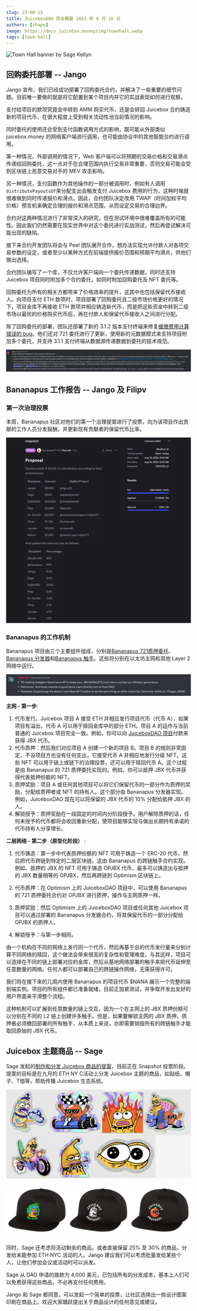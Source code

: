 ```yaml
---
slug: 23-08-15
title: JuiceboxDAO 周会概要 2023 年 8 月 16 日
authors: [zhape]
image: https://docs.juicebox.money/img/townhall.webp
tags: [town-hall]
---
```


![Town Hall banner by Sage Kellyn](https://docs.juicebox.money/img/townhall.webp)

## 回购委托部署 -- Jango

Jango 宣布，我们已经成功部署了回购委托合约，并解决了一些重要的细节问题。目前唯一要做的就是将它配置到某个项目内并它的实战表现如何进行观察。

支付给项目的款项究竟会中转到 AMM 购买代币，还是会转回 Juicebox 合约铸造新的项目代币，在很大程度上受到相关流动性池当前情况的影响。

同时委托的使用还会受到支付函数调用方式的影响，既可能从外部类似 juicebox.money 的网络客户端进行调用，也可能由协议中的其他智能合约进行调用。

第一种情况，外部调用的情况下，Web 客户端可以将预期的交易价格和交易滑点传递给回购委托，这一点对于在合理范围内执行交易非常重要，否则交易可能会受到区块链上恶意交易对手的 MEV 攻击影响。

另一种情况，支付函数作为其他操作的一部分被调用时，例如有人调用 `distributePayoutsOf`来分配支出会触发支付 Juicebox 费用的行为，这种时候就很难做到同时传递报价和滑点。因此，合约团队决定改用 TWAP（时间加权平均价格）预言机来确定合理的报价和滑点范围，从而设定交易的合理边界。

合约对这两种情况进行了非常深入的研究，但在测试环境中很难覆盖所有的可能性。因此我们仍然需要在现实世界中对这个委托进行实战测试，然后再尝试解决可能出现的缺陷。

接下来合约开发团队将会与 Peel 团队展开合作，想办法实现允许付款人对各项交易参数的设定，或者至少以某种方式在前端提供报价范围和预期平均滑点，供他们做出选择。

合约团队编写了一个库，不仅允许客户端向一个委托传递数据，同时还支持 Juicebox 项目同时附加多个合约委托，如同时附加回购委托及 NFT 委托等。

回购委托为所有的相关方都带来了价格效率的提升，这其中也包括保留代币接收人。向项目支付 ETH 款项时，项目部署了回购委托且二级市场价格更好的情况下，项目金库不再接收 ETH 款项并相应铸造新代币，而是把这些资金中转到二级市场以最优的价格购买代币后，再在付款人和保留代币接收人之间进行分配。

除了回购委托的部署，团队还部署了新的 3.1.2 版本支付终端来修复[缓缴费用计算错误的 bug](https://docs.juicebox.money/v4/deprecated/v3/resources/post-mortem/2023-07-24/)。他们还对 721 委托进行了更新，使用新的元数据模式来支持项目附加多个委托，并支持 3.1.1 支付终端从数据源传递数据到委托的技术规范。

![payment terminal 3.1.2 and 721 delegate that supports multiple attchment](bbd_721_delegate.png)



## Bananapus 工作报告 -- Jango 及 Filipv

### 第一次治理投票

本周，Bananapus 社区对他们的第一个治理提案进行了投票，向为该项目作出贡献的工作人员分发报酬，并更新现有贡献者的保留代币比率。

![Bananapus's first governance proposal](bananapus_1st_prop.png)

### Bananapus 的工作机制

Bananapus 项目由三个主要组件组成，分别是[Bananapus 721质押委托](https://github.com/Bananapus/bananapus-721-staking-delegate/tree/feat/concept)、[Bananapus 分发器](https://github.com/Bananapus/bananapus-distributor/tree/juice-distributor-alt)和[Bananapus 触手](https://github.com/Bananapus/bananapus-tentacles)。这些将分别在以太坊主网和其他 Layer 2 网络中运行。

![0xBA5ED's explanation of components](bananapus_components.png)

**主网 - 第一步**:

1. 代币发行。Juicebox 项目 A 接受 ETH 并相应发行项目代币（代币 A），如果项目有溢出，代币 A 可以用于赎回金库中的部分 ETH。项目 A 的运作与当前普通的 Juicebox 项目完全一致。例如，你可以向 [JuiceboxDAO 项目](https://juicebox.money/@juicebox)付款来获得 JBX 代币。
2. 代币质押：然后我们对应项目 A 创建一个新的项目 B。项目 B 的规则非常固定，不设项目方也没有任何支出，它接受代币 A 并相应地发行分级 NFT。这些 NFT 可以用于链上或链下的治理投票，还可以用于赎回代币 A。这个过程是由 Bananapus 的 721 质押委托实现的。例如，你可以抵押 JBX 代币并获得代表抵押份额的 NFT。
3. 质押奖励：项目 A 或任何其他项目可以将它们保留代币的一部分作为质押的奖励，分配给质押者或 NFT 的持有人。这个部分由 Bananapus 分发器实现。例如，JuiceboxDAO 现在可以将保留的 JBX 代币的 10% 分配给抵押 JBX 的人。
4. 解锁授予：质押奖励在一段固定的时间内分阶段授予。用户解除质押的话，任何未授予的代币都将会收回重新分配，使项目能够实现与做出长期持有承诺的代币持有人分享增长。

**二层网络 - 第二步（原型化阶段）** :

1. 代币铸造：第一步中代表质押份额的 NFT 可用于铸造一个 ERC-20 代币，然后把代币跨链到特定的二层区块链。这由 Bananapus 的跨链触手合约实现。例如，抵押的 JBX 的 NFT 可用于铸造 OPJBX 代币，最多可以铸造出与抵押的 JBX 数量相等的 OPJBX，然后再跨链到 Optimism 区块链上。

2. 代币质押：在 Optimism 上的 JuiceboxDAO 项目中，可以使用 Bananapus 的 721 质押委托合约对 OPJBX 进行质押，操作与主网质押一样。

3. 质押奖励：然后 Optimism 上的 JuiceboxDAO 项目或任何其他 Juicebox 项目可以通过部署的 Bananapus 分发器合约，将其保留代币的一部分分配给 OPJBX 的质押人。

4. 解锁授予：与第一步相同。

由一个机构在不同的网络上发行同一个代币，然后再基于总的代币发行量来分别计算不同网络的赎回，这个做法会带来很高的复杂性和管理难度。与其这样，项目可以选择在不同的链上部署对应的金库，然后从基地网络部署的触手来把代币延伸至任意数量的网络。任何人都可以部署自己的跨链操作网络，无需获得许可。

我们将在接下来的几周内使用 Bananapus 的项目代币 $NANA 展示一个完整的端到端实例。项目的所有组件都已准备就绪，目前正加紧测试，并争取开发出友好的用户界面来平滑整个流程。

这种机制可以扩展到任意数量的链上交互，因为一个在主网上的 JBX 质押份额可以分别在不同的 L2 链上创建许多触手。但是，如果要解锁主网的 JBX 质押，质押者必须撤回部署的所有触手，从本质上来说，亦即需要销毁所有的跨链触手才能取回原始的 JBX 代币。

## Juicebox 主题商品 -- Sage

Sage 发起的[制作和分发 Juicebox 商品的提案](https://www.jbdao.org/s/juicebox/422)，目前正在 Snapshot 投票阶段。提案的目标是在九月的 ETH NY C活动上分发 Juicebox 主题的商品，如贴纸、帽子、T恤等，帮助传播 Juicebox 生态系统。

![JB merch stickers by Sage](JB_merch_stickers.png)

![JB merch caps by Sage](JB_merch_caps.jpeg)

同时，Sage 还考虑将活动剩余的商品，或者直接保留 25% 至 30% 的商品，分发给未能参加 ETH NYC 活动的人。Jango 建议我们可以考虑批量发给某些个人，让他们参加会议或活动时可以派发。

Sage 从 DAO 申请的拨款为 4,000 美元，已包括所有的分发成本，基本上人们可以免费获得这些商品，不必再支付任何费用。

Jango 和 Sage 都同意，可以发起一个简单的投票，让社区选择出一些设计图案印刷在商品上。欢迎大家踊跃提出关于商品设计的任何意见或建议。
